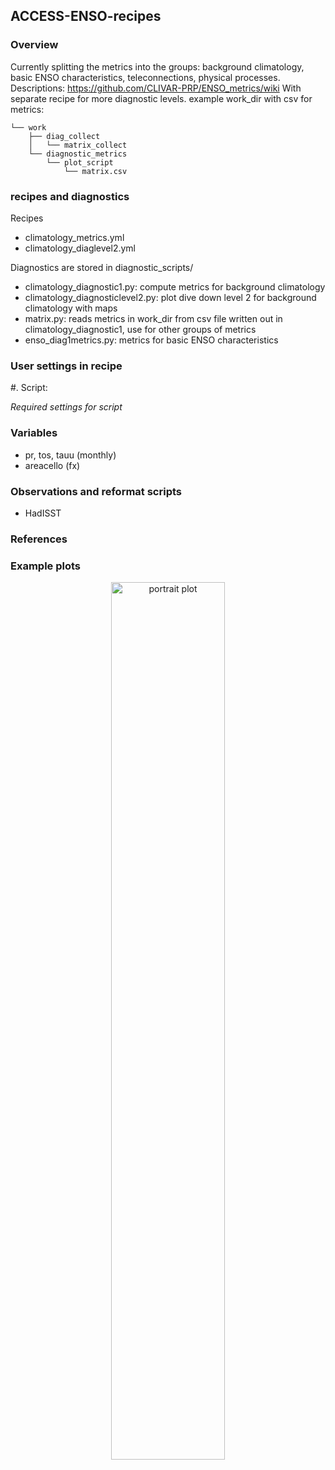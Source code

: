 ## ACCESS-ENSO-recipes

### Overview

Currently splitting the metrics into the groups: background climatology, basic ENSO characteristics, teleconnections, physical processes.
Descriptions: https://github.com/CLIVAR-PRP/ENSO_metrics/wiki
With separate recipe for more diagnostic levels.
example work_dir with csv for metrics:
```
└── work
    ├── diag_collect
    │   └── matrix_collect
    └── diagnostic_metrics
        └── plot_script
            └── matrix.csv
```

### recipes and diagnostics


Recipes 

- climatology_metrics.yml
- climatology_diaglevel2.yml

Diagnostics are stored in diagnostic_scripts/

- climatology_diagnostic1.py: compute metrics for background climatology
- climatology_diagnosticlevel2.py: plot dive down level 2 for background climatology with maps
- matrix.py: reads metrics in work_dir from csv file written out in climatology_diagnostic1, use for other groups of metrics
- enso_diag1metrics.py: metrics for basic ENSO characteristics


### User settings in recipe


#. Script:

   *Required settings for script*



### Variables

* pr, tos, tauu (monthly)
* areacello (fx)


### Observations and reformat scripts


* HadISST


### References


### Example plots


<p align="center"><img src=".figures/plot_matrix.png" alt="portrait plot" width="60%"/></p>

